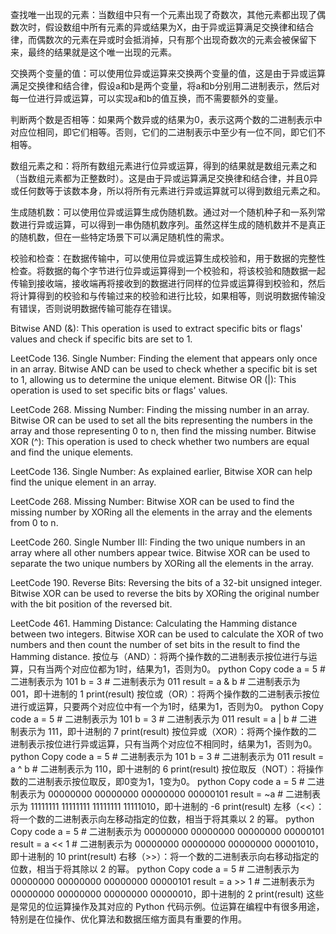 查找唯一出现的元素：当数组中只有一个元素出现了奇数次，其他元素都出现了偶数次时，假设数组中所有元素的异或结果为X，由于异或运算满足交换律和结合律，而偶数次的元素在异或时会抵消掉，只有那个出现奇数次的元素会被保留下来，最终的结果就是这个唯一出现的元素。

交换两个变量的值：可以使用位异或运算来交换两个变量的值，这是由于异或运算满足交换律和结合律，假设a和b是两个变量，将a和b分别用二进制表示，然后对每一位进行异或运算，可以实现a和b的值互换，而不需要额外的变量。

判断两个数是否相等：如果两个数异或的结果为0，表示这两个数的二进制表示中对应位相同，即它们相等。否则，它们的二进制表示中至少有一位不同，即它们不相等。

数组元素之和：将所有数组元素进行位异或运算，得到的结果就是数组元素之和（当数组元素都为正整数时）。这是由于异或运算满足交换律和结合律，并且0异或任何数等于该数本身，所以将所有元素进行异或运算就可以得到数组元素之和。

生成随机数：可以使用位异或运算生成伪随机数。通过对一个随机种子和一系列常数进行异或运算，可以得到一串伪随机数序列。虽然这样生成的随机数并不是真正的随机数，但在一些特定场景下可以满足随机性的需求。

校验和检查：在数据传输中，可以使用位异或运算生成校验和，用于数据的完整性检查。将数据的每个字节进行位异或运算得到一个校验和，将该校验和随数据一起传输到接收端，接收端再将接收到的数据进行同样的位异或运算得到校验和，然后将计算得到的校验和与传输过来的校验和进行比较，如果相等，则说明数据传输没有错误，否则说明数据传输可能存在错误。

Bitwise AND (&): This operation is used to extract specific bits or flags' values and check if specific bits are set to 1.

LeetCode 136. Single Number: Finding the element that appears only once in an array. Bitwise AND can be used to check whether a specific bit is set to 1, allowing us to determine the unique element.
Bitwise OR (|): This operation is used to set specific bits or flags' values.

LeetCode 268. Missing Number: Finding the missing number in an array. Bitwise OR can be used to set all the bits representing the numbers in the array and those representing 0 to n, then find the missing number.
Bitwise XOR (^): This operation is used to check whether two numbers are equal and find the unique elements.

LeetCode 136. Single Number: As explained earlier, Bitwise XOR can help find the unique element in an array.

LeetCode 268. Missing Number: Bitwise XOR can be used to find the missing number by XORing all the elements in the array and the elements from 0 to n.

LeetCode 260. Single Number III: Finding the two unique numbers in an array where all other numbers appear twice. Bitwise XOR can be used to separate the two unique numbers by XORing all the elements in the array.

LeetCode 190. Reverse Bits: Reversing the bits of a 32-bit unsigned integer. Bitwise XOR can be used to reverse the bits by XORing the original number with the bit position of the reversed bit.

LeetCode 461. Hamming Distance: Calculating the Hamming distance between two integers. Bitwise XOR can be used to calculate the XOR of two numbers and then count the number of set bits in the result to find the Hamming distance.
按位与（AND）：将两个操作数的二进制表示按位进行与运算，只有当两个对应位都为1时，结果为1，否则为0。
python
Copy code
a = 5  # 二进制表示为 101
b = 3  # 二进制表示为 011
result = a & b  # 二进制表示为 001，即十进制的 1
print(result)
按位或（OR）：将两个操作数的二进制表示按位进行或运算，只要两个对应位中有一个为1时，结果为1，否则为0。
python
Copy code
a = 5  # 二进制表示为 101
b = 3  # 二进制表示为 011
result = a | b  # 二进制表示为 111，即十进制的 7
print(result)
按位异或（XOR）：将两个操作数的二进制表示按位进行异或运算，只有当两个对应位不相同时，结果为1，否则为0。
python
Copy code
a = 5  # 二进制表示为 101
b = 3  # 二进制表示为 011
result = a ^ b  # 二进制表示为 110，即十进制的 6
print(result)
按位取反（NOT）：将操作数的二进制表示按位取反，即0变为1，1变为0。
python
Copy code
a = 5  # 二进制表示为 00000000 00000000 00000000 00000101
result = ~a  # 二进制表示为 11111111 11111111 11111111 11111010，即十进制的 -6
print(result)
左移（<<）：将一个数的二进制表示向左移动指定的位数，相当于将其乘以 2 的幂。
python
Copy code
a = 5  # 二进制表示为 00000000 00000000 00000000 00000101
result = a << 1  # 二进制表示为 00000000 00000000 00000000 00001010，即十进制的 10
print(result)
右移（>>）：将一个数的二进制表示向右移动指定的位数，相当于将其除以 2 的幂。
python
Copy code
a = 5  # 二进制表示为 00000000 00000000 00000000 00000101
result = a >> 1  # 二进制表示为 00000000 00000000 00000000 00000010，即十进制的 2
print(result)
这些是常见的位运算操作及其对应的 Python 代码示例。位运算在编程中有很多用途，特别是在位操作、优化算法和数据压缩方面具有重要的作用。
